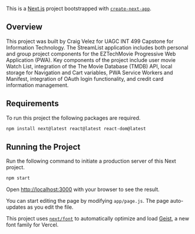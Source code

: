 This is a [Next.js](https://nextjs.org) project bootstrapped with [`create-next-app`](https://nextjs.org/docs/app/api-reference/cli/create-next-app).

## Overview

This project was built by Craig Velez for UAGC INT 499 Capstone for Information Technology. The StreamList application includes both personal and group project components for the EZTechMovie Progressive Web Application (PWA). Key components of the project include user movie Watch List, integration of the The Movie Database (TMDB) API, local storage for Navigation and Cart variables, PWA Service Workers and Manifest, integration of OAuth login functionality, and credit card information management.  

## Requirements 

To run this project the following packages are required.

```bash
npm install next@latest react@latest react-dom@latest
```

## Running the Project

Run the following command to initiate a production server of this Next project.

```bash
npm start
```

Open [http://localhost:3000](http://localhost:3000) with your browser to see the result.

You can start editing the page by modifying `app/page.js`. The page auto-updates as you edit the file.

This project uses [`next/font`](https://nextjs.org/docs/app/building-your-application/optimizing/fonts) to automatically optimize and load [Geist](https://vercel.com/font), a new font family for Vercel.


